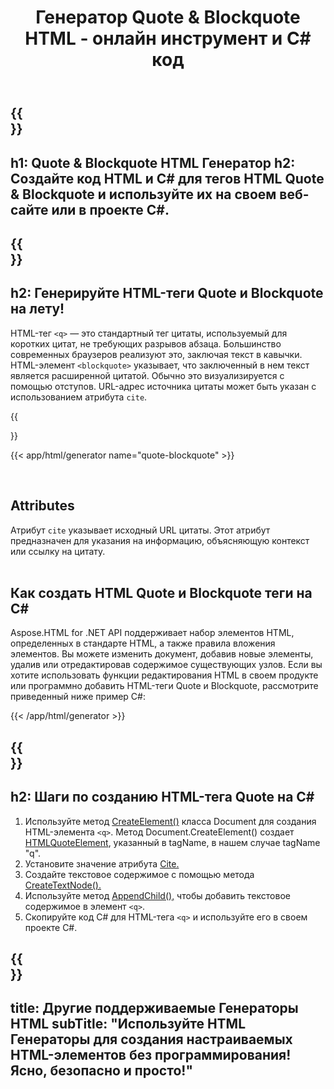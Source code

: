 ﻿---
translation: true
title: Генератор Quote & Blockquote HTML - онлайн инструмент и C# код
template: /templates/_template-generators-child.md
description: Генерируйте HTML-тег для Quote & Blockquote, просмотрите результат и скопируйте сгенерированный код HTML и C# на свой веб-сайт.
url: /net/generators/quote-blockquote/
platformtag: net
family: html
generator: Quote & Blockquote HTML Генератор
element: Quote or Blockquote HTML tag
tag: quote-blockquote
---

{{<section banner>}}
---
h1: Quote & Blockquote HTML Генератор
h2: Создайте код HTML и C# для тегов HTML Quote & Blockquote и используйте их на своем веб-сайте или в проекте C#.
---

{{<section overview>}}
---
h2: Генерируйте HTML-теги Quote и Blockquote на лету!
---

HTML-тег `<q>` — это стандартный тег цитаты, используемый для коротких цитат, не требующих разрывов абзаца. Большинство современных браузеров реализуют это, заключая текст в кавычки. HTML-элемент `<blockquote>` указывает, что заключенный в нем текст является расширенной цитатой. Обычно это визуализируется с помощью отступов. URL-адрес источника цитаты может быть указан с использованием атрибута `cite`.


{{<section plugin>}}

{{< app/html/generator name="quote-blockquote" >}}

<br>
<h2> Attributes </h2>

Атрибут `cite` указывает исходный URL цитаты. Этот атрибут предназначен для указания на информацию, объясняющую контекст или ссылку на цитату.
<br><br>

<h2> Как создать HTML Quote и Blockquote теги на C#</h2>

Aspose.HTML for .NET API поддерживает набор элементов HTML, определенных в стандарте HTML, а также правила вложения элементов. Вы можете изменить документ, добавив новые элементы, удалив или отредактировав содержимое существующих узлов. Если вы хотите использовать функции редактирования HTML в своем продукте или программно добавить HTML-теги Quote и Blockquote, рассмотрите приведенный ниже пример C#:

{{< /app/html/generator >}}

{{<section steps>}}
---
h2: Шаги по созданию HTML-тега Quote на C#
---
1. Используйте метод [CreateElement()](https://reference.aspose.com/html/net/aspose.html.dom/document/createelement/) класса Document для создания HTML-элемента `<q>`. Метод Document.CreateElement() создает [HTMLQuoteElement](https://reference.aspose.com/html/net/aspose.html/htmlquoteelement/), указанный в tagName, в нашем случае tagName "q".
2. Установите значение атрибута [Cite.](https://reference.aspose.com/html/net/aspose.html/htmlquoteelement/cite/)
3. Создайте текстовое содержимое с помощью метода [CreateTextNode().](https://reference.aspose.com/html/net/aspose.html.dom/document/createtextnode/)
4. Используйте метод [AppendChild(),](https://reference.aspose.com/html/net/aspose.html.dom/node/appendchild/) чтобы добавить текстовое содержимое в элемент `<q>`.
5. Скопируйте код C# для HTML-тега `<q>` и используйте его в своем проекте C#.

{{<section other-generators>}}
---
title: Другие поддерживаемые Генераторы HTML
subTitle: "Используйте HTML Генераторы для создания настраиваемых HTML-элементов без программирования! Ясно, безопасно и просто!"
---